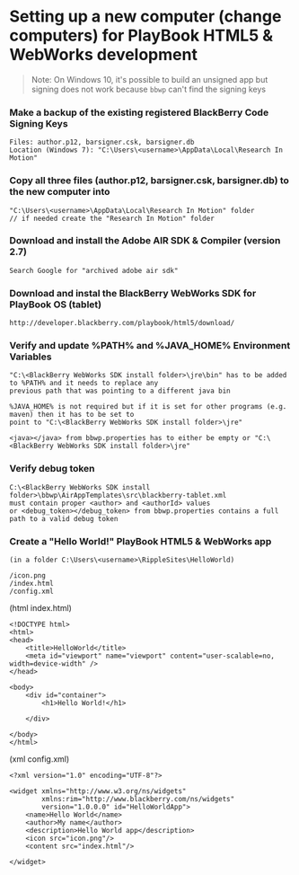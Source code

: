 # Setting up a new computer (change computers) for PlayBook HTML5 & WebWorks development

> Note: On Windows 10, it's possible to build an unsigned app but signing does not work because `bbwp` can't find the signing keys

### Make a backup of the existing registered BlackBerry Code Signing Keys

    Files: author.p12, barsigner.csk, barsigner.db  
    Location (Windows 7): "C:\Users\<username>\AppData\Local\Research In Motion"


### Copy all three files (author.p12, barsigner.csk, barsigner.db) to the new computer into 
    "C:\Users\<username>\AppData\Local\Research In Motion" folder 
    // if needed create the "Research In Motion" folder

### Download and install the Adobe AIR SDK & Compiler (version 2.7)

    Search Google for "archived adobe air sdk"


### Download and instal the BlackBerry WebWorks SDK for PlayBook OS (tablet)

    http://developer.blackberry.com/playbook/html5/download/


### Verify and update %PATH% and %JAVA_HOME% Environment Variables

    "C:\<BlackBerry WebWorks SDK install folder>\jre\bin" has to be added to %PATH% and it needs to replace any
	previous path that was pointing to a different java bin

    %JAVA_HOME% is not required but if it is set for other programs (e.g. maven) then it has to be set to
	point to "C:\<BlackBerry WebWorks SDK install folder>\jre"

    <java></java> from bbwp.properties has to either be empty or "C:\<BlackBerry WebWorks SDK install folder>\jre"


### Verify debug token

    C:\<BlackBerry WebWorks SDK install folder>\bbwp\AirAppTemplates\src\blackberry-tablet.xml
	must contain proper <author> and <authorId> values 
    or <debug_token></debug_token> from bbwp.properties contains a full path to a valid debug token 

### Create a "Hello World!" PlayBook HTML5 & WebWorks app 

    (in a folder C:\Users\<username>\RippleSites\HelloWorld)
	
    /icon.png
	/index.html
	/config.xml


(html index.html)

    <!DOCTYPE html>
    <html>
    <head>
        <title>HelloWorld</title>
        <meta id="viewport" name="viewport" content="user-scalable=no, width=device-width" />
    </head>
     
    <body>
        <div id="container">
            <h1>Hello World!</h1>
    
        </div>
    
    </body>
    </html>


(xml config.xml)
    
    <?xml version="1.0" encoding="UTF-8"?>
    
    <widget xmlns="http://www.w3.org/ns/widgets"
            xmlns:rim="http://www.blackberry.com/ns/widgets"
            version="1.0.0.0" id="HelloWorldApp">  
        <name>Hello World</name>
        <author>My name</author>
        <description>Hello World app</description>
        <icon src="icon.png"/>
        <content src="index.html"/>
    
    </widget>

